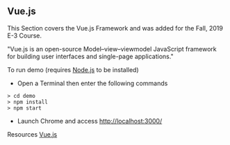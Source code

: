 ## Vue.js 

This Section covers the Vue.js Framework and was added for the Fall, 2019 E-3 Course.

"Vue.js is an open-source Model–view–viewmodel JavaScript framework for building user interfaces and single-page applications."

To run demo (requires [Node.js](https://nodejs.org/en/) to be installed)
+ Open a Terminal then enter the following commands
```
> cd demo
> npm install
> npm start
```

+ Launch Chrome and access [http://localhost:3000/](http://localhost:3000/)


Resources
[Vue.js](https://vuejs.org/)

